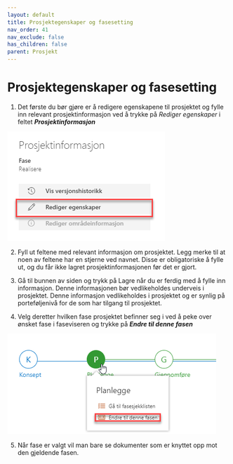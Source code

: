 ```yaml
---
layout: default
title: Prosjektegenskaper og fasesetting
nav_order: 41
nav_exclude: false
has_children: false
parent: Prosjekt
---
```


# Prosjektegenskaper og fasesetting

1)  Det første du bør gjøre er å redigere egenskapene til prosjektet og fylle inn relevant prosjektinformasjon ved å trykke på *Rediger egenskaper* i feltet ***Prosjektinformasjon***

![](./media/image46.png)

2)  Fyll ut feltene med relevant informasjon om prosjektet. Legg merke til at noen av feltene har en stjerne ved navnet. Disse er
obligatoriske å fylle ut, og du får ikke lagret prosjektinformasjonen før det er gjort.

3)  Gå til bunnen av siden og trykk på Lagre når du er ferdig med å fylle inn informasjon. Denne informasjonen bør vedlikeholdes underveis i prosjektet. Denne informasjon vedlikeholdes i prosjektet og er synlig på porteføljenivå for de som har tilgang til prosjektet.

4)  Velg deretter hvilken fase prosjektet befinner seg i ved å peke over ønsket fase i faseviseren og trykke på ***Endre til denne fasen***

![](./media/image47.png)

5)  Når fase er valgt vil man bare se dokumenter som er knyttet opp mot den gjeldende fasen.